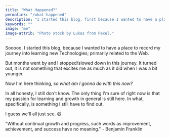 ```yaml
---
title: "What Happened?"
permalink: "/what-happened"
description: "I started this blog, first because I wanted to have a place to record my journey into learning new Technologies; primarily related to the Web."
keywords: ""
image: "me"
image-attrib: "Photo stock by Lukas from Pexel."
---
```

<span class="first-letter">S</span>ooooo. I started this blog, because I wanted to have a place to record my journey into learning new Technologies; primarily related to the Web.

But months went by and I stopped/slowed down in this journey. It turned out, it is not something that excites me as much as it did when I was a bit younger. <!--more-->

Now I'm here thinking, *so what am I gonna do with this now?*

In all honesty, I still don't know. The only thing I'm sure of right now is that my passion for learning and growth in general is still here. In what, specifically, is something I still have to find out.

I guess we'll all just see. :smile:

"Without continual growth and progress, such words as improvement, achievement, and success have no meaning." - Benjamin Franklin